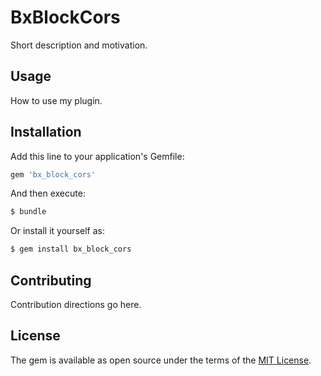# BxBlockCors
Short description and motivation.

## Usage
How to use my plugin.

## Installation
Add this line to your application's Gemfile:

```ruby
gem 'bx_block_cors'
```

And then execute:
```bash
$ bundle
```

Or install it yourself as:
```bash
$ gem install bx_block_cors
```

## Contributing
Contribution directions go here.

## License
The gem is available as open source under the terms of the [MIT License](https://opensource.org/licenses/MIT).
